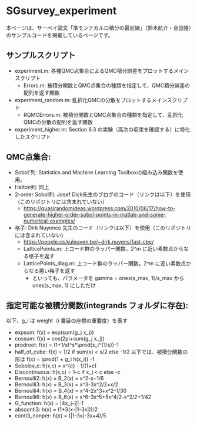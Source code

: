 # SGsurvey_experiment
本ページは、サーベイ論文「準モンテカルロ積分の最前線」（鈴木航介・合田隆）のサンプルコードを掲載しているページです。


## サンプルスクリプト
- experiment.m: 各種QMC点集合によるQMC積分誤差をプロットするメインスクリプト
  - Errors.m: 被積分関数とQMC点集合の種類を指定して、QMC積分誤差の配列を返す関数
- experiment_random.m: 乱択化QMCの分散をプロットするメインスクリプト
  - RQMCErrors.m: 被積分関数とQMC点集合の種類を指定して、乱択化QMCの分散の配列を返す関数
- experiment_higher.m: Section 6.3 の実験（高次の収束を確認する）に特化したスクリプト


## QMC点集合:
- Sobol'列: Statistics and Machine Learning Toolboxの組み込み関数を使用。
- Halton列: 同上
- 2-order Sobol列: Josef Dick先生のブログのコード（リンクは以下）を使用（このリポジトリには含まれていない）
  - https://quasirandomideas.wordpress.com/2010/06/17/how-to-generate-higher-order-sobol-points-in-matlab-and-some-numerical-examples/
- 格子: Dirk Nuyence 先生のコード（リンクは以下）を使用（このリポジトリには含まれていない）
  - https://people.cs.kuleuven.be/~dirk.nuyens/fast-cbc/
  - LatticePoints.m: 上コード群のラッパー関数。2^m に近い素数点からなる格子を返す
  - LatticePoints_diag.m: 上コード群のラッパー関数。2^m に近い素数点からなる悪い格子を返す
    - といっても、パラメータを gamma = ones(s_max, 1)/s_max から ones(s_max, 1) にしただけ

## 指定可能な被積分関数(integrands フォルダに存在):
以下、g_i は weight（i 番目の座標の重要度）を表す
- expsum: f(x) = exp(sum(g_j x_j))
- cossum: f(x) = cos(2pi+sum(g_j x_j))
- prodroot: f(x) = (1+1/s)^s*\prod(x_i^{1/s})-1
- half_of_cube: f(x) =  1/2 if sum(x) < s/2 else -1/2
以下では、被積分関数の形は f(x) = \prod(1 + g_i h(x_i)) -1 
- Sobolev_c: h(x,c) = x^{c} - 1/(1+c)
- Discontinuous: h(x,c) = 1-c if x_j < c else -c
- Bernoulli2: h(x) = B_2(x) = x^2-x+1/6
- Bernoulli3: h(x) = B_3(x) = x^3-3x^2/2+x/2
- Bernoulli4: h(x) = B_4(x) = x^4-2x^3+x^2-1/30 
- Bernoulli6: h(x) = B_6(x) = x^6-3x^5+5x^4/2-x^2/2+1/42
- G_function: h(x) = |4x_j-2|-1
- absconti3: h(x) = (1+3(x-|1-3x|))/2
- conti3_nonper: h(x) = (|1-3x|-3x+4)/5 







